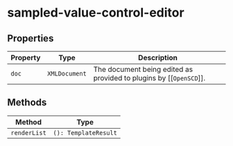 # sampled-value-control-editor

## Properties

| Property | Type          | Description                                      |
|----------|---------------|--------------------------------------------------|
| `doc`    | `XMLDocument` | The document being edited as provided to plugins by [[`OpenSCD`]]. |

## Methods

| Method       | Type                 |
|--------------|----------------------|
| `renderList` | `(): TemplateResult` |
